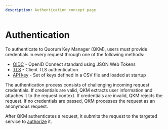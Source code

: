```yaml
---
description: Authentication concept page
---
```


# Authentication

To authenticate to Quorum Key Manager (QKM), users must provide credentials in every request through one of the following methods:

- [OIDC](../HowTo/Authenticate/OIDC.md) - OpenID Connect standard using JSON Web Tokens
- [TLS](../HowTo/Authenticate/TLS.md) - Client TLS authentication
- [API key](../HowTo/Authenticate/API-Key.md) - Set of keys defined in a CSV file and loaded at startup

The authentication process consists of challenging incoming request credentials.
If credentials are valid, QKM extracts user information and attaches it to the request context.
If credentials are invalid, QKM rejects the request.
If no credentials are passed, QKM processes the request as an anonymous request.

After QKM authenticates a request, it submits the request to the targeted service to [authorize](Authorization.md) it.
